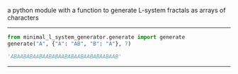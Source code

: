 a python module with a function to generate L-system fractals as arrays of characters

___
```python
from minimal_l_system_generator.generate import generate
generate("A", {"A": "AB", "B": "A"}, 7)
```
```python
'ABAABABAABAABABAABABAABAABABAABAAB'
```
___
